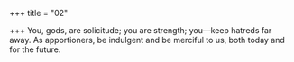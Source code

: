 +++
title = "02"

+++
You, gods, are solicitude; you are strength; you—keep hatreds far away. As apportioners, be indulgent and be merciful to us, both today and for  the future.  